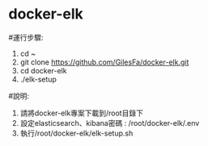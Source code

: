 # docker-elk
#運行步驟:
1.  cd ~
2.  git clone https://github.com/GilesFa/docker-elk.git
3.  cd docker-elk
4.  ./elk-setup

#說明: 
1. 請將docker-elk專案下載到/root目錄下
2. 設定elasticsearch、kibana密碼 : /root/docker-elk/.env
3. 執行/root/docker-elk/elk-setup.sh

